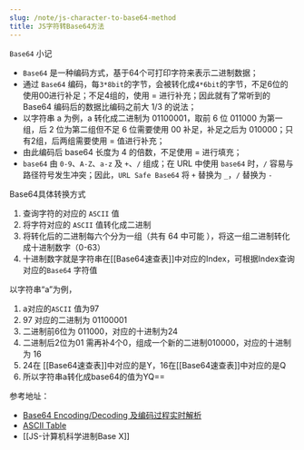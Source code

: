 ```yaml
---
slug: /note/js-character-to-base64-method
title: JS字符转Base64方法
---
```

`Base64` 小记
- `Base64` 是一种编码方式，基于64个可打印字符来表示二进制数据；
- 通过 `Base64` 编码，每`3*8bit`的字节，会被转化成`4*6bit`的字节，不足6位的使用00进行补足；不足4组的，使用 = 进行补充；因此就有了常听到的 Base64 编码后的数据比编码之前大 1/3 的说法；
- 以字符串 a 为例，a 转化成二进制为 01100001，取前 6 位 011000 为第一组，后 2 位为第二组但不足 6 位需要使用 00 补足，补足之后为 010000；只有2组，后两组需要使用 = 值进行补充；
- 由此编码后 base64 长度为 4 的倍数，不足使用 = 进行填充；
- `base64` 由 `0-9`、`A-Z`、`a-z` 及 `+`、`/` 组成；在 URL 中使用 `base64` 时，`/` 容易与路径符号发生冲突；因此，`URL Safe Base64` 将 `+` 替换为 `_`，`/` 替换为 `-`


Base64具体转换方式
1. 查询字符的对应的 `ASCII` 值
2. 将字符对应的 `ASCII` 值转化成二进制
3. 将转化后的二进制每六个分为一组（共有 64 中可能 ），将这一组二进制转化成十进制数字（0-63）
4. 十进制数字就是字符串在[[Base64速查表]]中对应的Index，可根据Index查询对应的`Base64` 字符值


以字符串“a”为例，
1. a对应的`ASCII` 值为97
2. 97 对应的二进制为 01100001
3. 二进制前6位为 011000，对应的十进制为24
4. 二进制后2位为01 需再补4个0，组成一个新的二进制010000，对应的十进制为 16
5. 24在 [[Base64速查表]]中对应的是Y，16在[[Base64速查表]]中对应的是Q
6. 所以字符串a转化成base64的值为YQ==


参考地址：
- [Base64 Encoding/Decoding 及编码过程实时解析](https://devtool.tech/base64)
- [ASCII Table](https://devtool.tech/ascii)
- [[JS-计算机科学进制Base X]]
